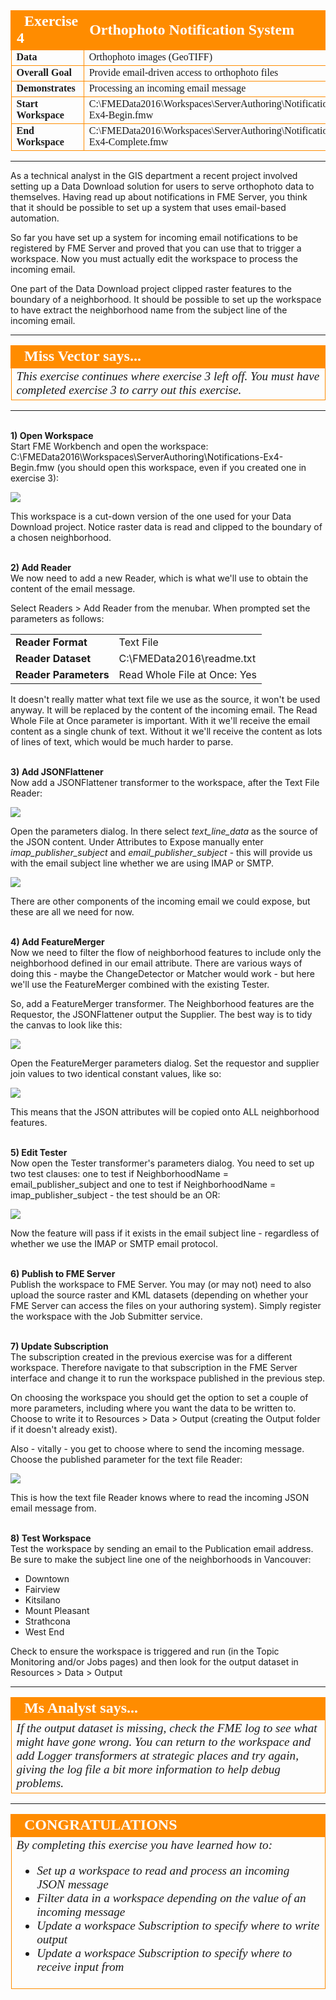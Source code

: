 <!--Instructor Notes-->

<!--Exercise Section-->
<!--NB: In GitBook world we don't give a number to exercises-->

<table style="border-spacing: 0px;border-collapse: collapse;font-family:serif">
<tr>
<td width=25% style="vertical-align:middle;background-color:darkorange;border: 2px solid darkorange">
<i class="fa fa-cogs fa-lg fa-pull-left fa-fw" style="color:white;padding-right: 12px;vertical-align:text-top"></i>
<span style="color:white;font-size:x-large;font-weight: bold">Exercise 4</span>
</td>
<td style="border: 2px solid darkorange;background-color:darkorange;color:white">
<span style="color:white;font-size:x-large;font-weight: bold">Orthophoto Notification System</span>
</td>
</tr>

<tr>
<td style="border: 1px solid darkorange; font-weight: bold">Data</td>
<td style="border: 1px solid darkorange">Orthophoto images (GeoTIFF)</td>
</tr>

<tr>
<td style="border: 1px solid darkorange; font-weight: bold">Overall Goal</td>
<td style="border: 1px solid darkorange">Provide email-driven access to orthophoto files</td>
</tr>

<tr>
<td style="border: 1px solid darkorange; font-weight: bold">Demonstrates</td>
<td style="border: 1px solid darkorange">Processing an incoming email message</td>
</tr>

<tr>
<td style="border: 1px solid darkorange; font-weight: bold">Start Workspace</td>
<td style="border: 1px solid darkorange">C:\FMEData2016\Workspaces\ServerAuthoring\Notifications-Ex4-Begin.fmw</td>
</tr>

<tr>
<td style="border: 1px solid darkorange; font-weight: bold">End Workspace</td>
<td style="border: 1px solid darkorange">C:\FMEData2016\Workspaces\ServerAuthoring\Notifications-Ex4-Complete.fmw</td>
</tr>

</table>

---

As a technical analyst in the GIS department a recent project involved setting up a Data Download solution for users to serve orthophoto data to themselves. Having read up about notifications in FME Server, you think that it should be possible to set up a system that uses email-based automation.

So far you have set up a system for incoming email notifications to be registered by FME Server and proved that you can use that to trigger a workspace. Now you must actually edit the workspace to process the incoming email. 

One part of the Data Download project clipped raster features to the boundary of a neighborhood. It should be possible to set up the workspace to have extract the neighborhood name from the subject line of the incoming email. 

---

<!--Person X Says Section-->

<table style="border-spacing: 0px">
<tr>
<td style="vertical-align:middle;background-color:darkorange;border: 2px solid darkorange">
<i class="fa fa-quote-left fa-lg fa-pull-left fa-fw" style="color:white;padding-right: 12px;vertical-align:text-top"></i>
<span style="color:white;font-size:x-large;font-weight: bold;font-family:serif">Miss Vector says...</span>
</td>
</tr>

<tr>
<td style="border: 1px solid darkorange">
<span style="font-family:serif; font-style:italic; font-size:larger">
This exercise continues where exercise 3 left off. You must have completed exercise 3 to carry out this exercise.
</td>
</tr>
</table>

---

<br>**1) Open Workspace**
<br>Start FME Workbench and open the workspace: C:\FMEData2016\Workspaces\ServerAuthoring\Notifications-Ex4-Begin.fmw (you should open this workspace, even if you created one in exercise 3):

![](./Images/Img4.43.Ex3.InitialWorkspace.png)

This workspace is a cut-down version of the one used for your Data Download project. Notice raster data is read and clipped to the boundary of a chosen neighborhood.


<br>**2) Add Reader**
<br>We now need to add a new Reader, which is what we'll use to obtain the content of the email message.

Select Readers > Add Reader from the menubar. When prompted set the parameters as follows: 

<table style="border: 0px">

<tr>
<td style="font-weight: bold">Reader Format</td>
<td style="">Text File</td>
</tr>

<tr>
<td style="font-weight: bold">Reader Dataset</td>
<td style="">C:\FMEData2016\readme.txt</td>
</tr>

<tr>
<td style="font-weight: bold">Reader Parameters</td>
<td style="">Read Whole File at Once: Yes</td>
</tr>

</table>

It doesn't really matter what text file we use as the source, it won't be used anyway. It will be replaced by the content of the incoming email. The Read Whole File at Once parameter is important. With it we'll receive the email content as a single chunk of text. Without it we'll receive the content as lots of lines of text, which would be much harder to parse.


<br>**3) Add JSONFlattener**
<br>Now add a JSONFlattener transformer to the workspace, after the Text File Reader:

![](./Images/Img4.44.Ex3.JSONFlattener.png)

Open the parameters dialog. In there select *text&#95;line&#95;data* as the source of the JSON content. Under Attributes to Expose manually enter *imap&#95;publisher&#95;subject* and *email&#95;publisher&#95;subject* - this will provide us with the email subject line whether we are using IMAP or SMTP.

![](./Images/Img4.45.Ex3.JSONFlattenerParameters.png)

There are other components of the incoming email we could expose, but these are all we need for now.


<br>**4) Add FeatureMerger**
<br>Now we need to filter the flow of neighborhood features to include only the neighborhood defined in our email attribute. There are various ways of doing this - maybe the ChangeDetector or Matcher would work - but here we'll use the FeatureMerger combined with the existing Tester.

So, add a FeatureMerger transformer. The Neighborhood features are the Requestor, the JSONFlattener output the Supplier. The best way is to tidy the canvas to look like this:

![](./Images/Img4.46.Ex3.FeatureMergerCanvas.png)

Open the FeatureMerger parameters dialog. Set the requestor and supplier join values to two identical constant values, like so:

![](./Images/Img4.47.Ex3.FeatureMergerParameters.png)

This means that the JSON attributes will be copied onto ALL neighborhood features.


<br>**5) Edit Tester**
<br>Now open the Tester transformer's parameters dialog. You need to set up two test clauses: one to test if NeighborhoodName = email&#95;publisher&#95;subject and one to test if NeighborhoodName = imap&#95;publisher&#95;subject - the test should be an OR:

![](./Images/Img4.48.Ex3.TesterParameters.png)

Now the feature will pass if it exists in the email subject line - regardless of whether we use the IMAP or SMTP email protocol.
  

<br>**6) Publish to FME Server**
<br>Publish the workspace to FME Server. You may (or may not) need to also upload the source raster and KML datasets (depending on whether your FME Server can access the files on your authoring system). Simply register the workspace with the Job Submitter service. 


<br>**7) Update Subscription**
<br>The subscription created in the previous exercise was for a different workspace. Therefore navigate to that subscription in the FME Server interface and change it to run the workspace published in the previous step. 

On choosing the workspace you should get the option to set a couple of more parameters, including where you want the data to be written to. Choose to write it to Resources &gt; Data &gt; Output (creating the Output folder if it doesn't already exist).

Also - vitally - you get to choose where to send the incoming message. Choose the published parameter for the text file Reader:

![](./Images/Img4.49.Ex3.NotificationMessageMapping.png)

This is how the text file Reader knows where to read the incoming JSON email message from.


<br>**8) Test Workspace**
<br>Test the workspace by sending an email to the Publication email address. Be sure to make the subject line one of the neighborhoods in Vancouver:

- Downtown
- Fairview
- Kitsilano
- Mount Pleasant
- Strathcona
- West End

Check to ensure the workspace is triggered and run (in the Topic Monitoring and/or Jobs pages) and then look for the output dataset in Resources &gt; Data &gt; Output 

---

<!--Person X Says Section-->

<table style="border-spacing: 0px">
<tr>
<td style="vertical-align:middle;background-color:darkorange;border: 2px solid darkorange">
<i class="fa fa-quote-left fa-lg fa-pull-left fa-fw" style="color:white;padding-right: 12px;vertical-align:text-top"></i>
<span style="color:white;font-size:x-large;font-weight: bold;font-family:serif">Ms Analyst says...</span>
</td>
</tr>

<tr>
<td style="border: 1px solid darkorange">
<span style="font-family:serif; font-style:italic; font-size:larger">
If the output dataset is missing, check the FME log to see what might have gone wrong. You can return to the workspace and add Logger transformers at strategic places and try again, giving the log file a bit more information to help debug problems.
</span>
</td>
</tr>
</table>

---

<!--Exercise Congratulations Section--> 

<table style="border-spacing: 0px">
<tr>
<td style="vertical-align:middle;background-color:darkorange;border: 2px solid darkorange">
<i class="fa fa-thumbs-o-up fa-lg fa-pull-left fa-fw" style="color:white;padding-right: 12px;vertical-align:text-top"></i>
<span style="color:white;font-size:x-large;font-weight: bold;font-family:serif">CONGRATULATIONS</span>
</td>
</tr>

<tr>
<td style="border: 1px solid darkorange">
<span style="font-family:serif; font-style:italic; font-size:larger">
By completing this exercise you have learned how to:
<br>
<ul><li>Set up a workspace to read and process an incoming JSON message</li>
<li>Filter data in a workspace depending on the value of an incoming message</li>
<li>Update a workspace Subscription to specify where to write output</li>
<li>Update a workspace Subscription to specify where to receive input from</li></ul>
</span>
</td>
</tr>
</table>   
